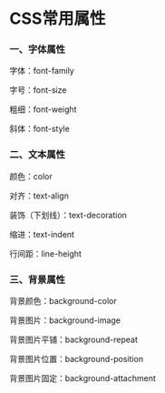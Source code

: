 # CSS常用属性

### 一、字体属性

字体：font-family

字号：font-size

粗细：font-weight

斜体：font-style



### 二、文本属性

颜色：color

对齐：text-align

装饰（下划线）：text-decoration

缩进：text-indent

行间距：line-height



### 三、背景属性

背景颜色：background-color

背景图片：background-image

背景图片平铺：background-repeat

背景图片位置：background-position

背景图片固定：background-attachment
